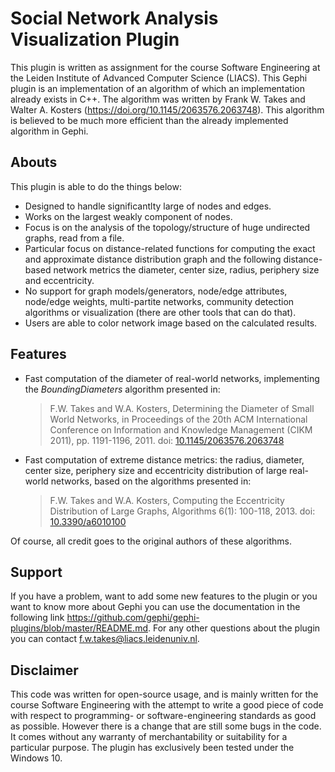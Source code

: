 # Social Network Analysis Visualization Plugin

This plugin is written as assignment for the course Software Engineering at the Leiden Institute of Advanced Computer Science (LIACS).
This Gephi plugin is an implementation of an algorithm of which an implementation already exists in C++. The algorithm was written by  Frank W. Takes and Walter A. Kosters (https://doi.org/10.1145/2063576.2063748). 
This algorithm is believed to be much more efficient than the already implemented algorithm in Gephi.

## Abouts

This plugin is able to do the things below: 
- Designed to handle significantlty large of nodes and edges. 
- Works on the largest weakly component of nodes. 
- Focus is on the analysis of the topology/structure of huge undirected graphs, read from a file.
- Particular focus on distance-related functions for computing the exact and approximate distance distribution graph and the following distance-based network metrics the diameter, center size, radius, periphery size and eccentricity. 
- No support for graph models/generators, node/edge attributes, node/edge weights, multi-partite networks, community detection algorithms or visualization (there are other tools that can do that).
- Users are able to color network image based on the calculated results.


## Features

* Fast computation of the diameter of real-world networks, implementing the *BoundingDiameters* algorithm presented in:

  > F.W. Takes and W.A. Kosters, Determining the Diameter of Small World Networks, in Proceedings of the 20th ACM International Conference on Information and Knowledge Management (CIKM 2011), pp. 1191-1196, 2011. doi: [10.1145/2063576.2063748](http://dx.doi.org/10.1145/2063576.2063748)
  
* Fast computation of extreme distance metrics: the radius, diameter, center size, periphery size and eccentricity distribution of large real-world networks, based on the algorithms presented in:
 
  > F.W. Takes and W.A. Kosters, Computing the Eccentricity Distribution of Large Graphs, Algorithms 6(1): 100-118, 2013. doi: [10.3390/a6010100](http://dx.doi.org/10.3390/a6010100)

Of course, all credit goes to the original authors of these algorithms. 


## Support 

If you have a problem, want to add some new features to the plugin or you want to know more about Gephi you can use the documentation in the following link https://github.com/gephi/gephi-plugins/blob/master/README.md.
For any other questions about the plugin you can contact f.w.takes@liacs.leidenuniv.nl.

## Disclaimer

This code was written for open-source usage, and is mainly written for the course Software Engineering with the attempt to write a good piece of code with respect to programming- or software-engineering standards as good as possible. However there is a change that are still some bugs in the code.
It comes without any warranty of merchantability or suitability for a particular purpose. The plugin has exclusively been tested under the Windows 10.
